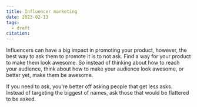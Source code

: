 ```yaml
---
title: Influencer marketing
date: 2023-02-13
tags:
  - draft
citation: 
---
```


Influencers can have a big impact in promoting your product, however, the best way to ask them to promote it is to not ask. Find a way for your product to make them look awesome. So instead of thinking about how to reach your audience, think about how to make your audience look awesome, or better yet, make them be awesome.

If you need to ask, you're better off asking people that get less asks. Instead of targeting the biggest of names, ask those that would be flattered to be asked.

